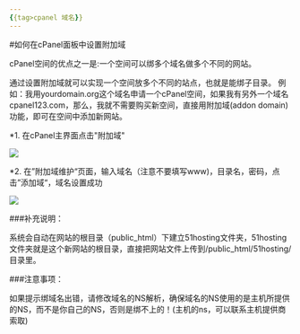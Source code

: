```yaml
---
{{tag>cpanel 域名}}
---
```


#如何在cPanel面板中设置附加域

cPanel空间的优点之一是:一个空间可以绑多个域名做多个不同的网站。

通过设置附加域就可以实现一个空间放多个不同的站点，也就是能绑子目录。
例如：我用yourdomain.org这个域名申请一个cPanel空间，如果我有另外一个域名cpanel123.com，那么，我就不需要购买新空间，直接用附加域(addon domain)功能，即可在空间中添加新网站。

*1. 在cPanel主界面点击"附加域"

![](http://ww1.sinaimg.cn/large/a74eed94jw1e14pyiquvzj.jpg)

*2. 在”附加域维护“页面，输入域名（注意不要填写www)，目录名，密码，点击”添加域“，域名设置成功

![](http://ww1.sinaimg.cn/large/a74e55b4jw1e14syx9mqhj.jpg)

###补充说明：

系统会自动在网站的根目录（public_html）下建立51hosting文件夹，51hosting文件夹就是这个新网站的根目录，直接把网站文件上传到/public_html/51hosting/目录里。

###注意事项：

如果提示绑域名出错，请修改域名的NS解析，确保域名的NS使用的是主机所提供的NS，而不是你自己的NS，否则是绑不上的！(主机的ns，可以联系主机提供商索取)

